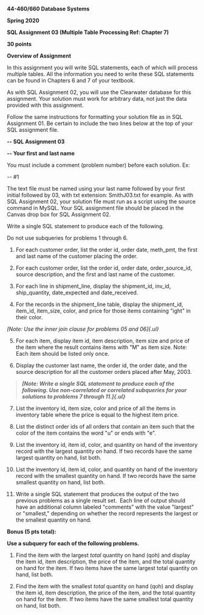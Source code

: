**44-460/660 Database Systems**

**Spring 2020**

**SQL Assignment 03 (Multiple Table Processing Ref: Chapter 7)**

**30 points**

**Overview of Assignment**

In this assignment you will write SQL statements, each of which will process multiple tables. All the information you need to write these SQL statements can be found in Chapters 6 and 7 of your textbook.

As with SQL Assignment 02, you will use the Clearwater database for this assignment. Your solution must work for arbitrary data, not just the data provided with this assignment.

Follow the same instructions for formatting your solution file as in SQL Assignment 01. Be certain to include the two lines below at the top of your SQL assignment file.

**\-- SQL Assignment 03**

**\-- Your first and last name**

You must include a comment (problem number) before each solution. Ex:

\-- #1

The text file must be named using your last name followed by your first initial followed by 03, with txt extension: SmithJ03.txt for example. As with SQL Assignment 02, your solution file must run as a script using the source command in MySQL. Your SQL assignment file should be placed in the Canvas drop box for SQL Assignment 02.

Write a single SQL statement to produce each of the following.

Do not use subqueries for problems 1 through 6.

1)  For each customer order, list the order id, order date, meth_pmt, the first and last name of the customer placing the order.

2)  For each customer order, list the order id, order date, order_source_id, source description, and the first and last name of the customer.

3)  For each line in shipment_line, display the shipment_id, inv_id, ship_quantity, date_expected and date_received.

4)  For the records in the shipment_line table, display the shipment_id, item_id, item_size, color, and price for those items containing "ight" in their color.

*[Note: Use the inner join clause for problems 05 and 06]{.ul}*

5)  For each item, display item id, item description, item size and price of the item where the result contains items with "M" as item size. Note: Each item should be listed only once.

6)  Display the customer last name, the order id, the order date, and the source description for all the customer orders placed after May, 2003.

> ***[Note: Write a single SQL statement to produce each of the following. Use non-correlated or correlated subqueries for your solutions to problems 7 through 11.]{.ul}***

7)  List the inventory id, item size, color and price of all the items in inventory table where the price is equal to the highest item price.

8)  List the distinct order ids of all orders that contain an item such that the color of the item contains the word "u" or ends with "e".

9)  List the inventory id, item id, color, and quantity on hand of the inventory record with the largest quantity on hand. If two records have the same largest quantity on hand, list both.

10) List the inventory id, item id, color, and quantity on hand of the inventory record with the smallest quantity on hand. If two records have the same smallest quantity on hand, list both.

11) Write a single SQL statement that produces the output of the two previous problems as a single result set.  Each line of output should have an additional column labeled "comments" with the value "largest" or "smallest," depending on whether the record represents the largest or the smallest quantity on hand.

**Bonus (5 pts total):**

**Use a subquery for each of the following problems.**

1.  Find the item with the largest *total* quantity on hand (qoh) and display the item id, item description, the price of the item, and the total quantity on hand for the item. If two items have the same largest total quantity on hand, list both.

2.  Find the item with the smallest *total* quantity on hand (qoh) and display the item id, item description, the price of the item, and the total quantity on hand for the item. If two items have the same smallest total quantity on hand, list both.
